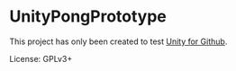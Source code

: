 # UnityPongPrototype
This project has only been created to test [Unity for Github](https://github.com/blog/2329-introducing-github-for-unity).

License: GPLv3+